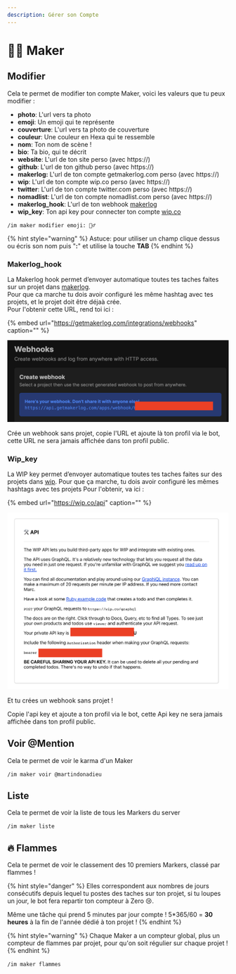 ```yaml
---
description: Gérer son Compte
---
```


# 👨‍🌾 Maker

## Modifier

Cela te permet de modifier ton compte Maker, voici les valeurs que tu peux modifier :

* **photo**: L'url vers ta photo
* **emoji**: Un emoji qui te représente
* **couverture**: L'url vers ta photo de couverture
* **couleur**: Une couleur en Hexa qui te ressemble
* **nom**: Ton nom de scène ! 
* **bio**: Ta bio, qui te décrit 
* **website**: L'url de ton site perso \(avec https://\)
* **github**: L'url de ton github perso \(avec https://\)
* **makerlog:** L'url de ton compte getmakerlog.com perso \(avec https://\)
* **wip**: L'url de ton compte wip.co perso \(avec https://\)
* **twitter**: L'url de ton compte twitter.com perso \(avec https://\)
* **nomadlist**: L'url de ton compte nomadlist.com perso \(avec https://\)
* **makerlog\_hook**: L'url de ton webhook [makerlog](https://getmakerlog.com/)
* **wip\_key**: Ton api key pour connecter ton compte [wip.co](https://wip.co/)

```text
/im maker modifier emoji: 👷‍♂️
```

{% hint style="warning" %}
Astuce: pour utiliser un champ clique dessus ou écris son nom puis "**:**" et utilise la touche **TAB**
{% endhint %}

### Makerlog\_hook

La Makerlog hook permet d’envoyer automatique toutes tes taches faites sur un projet dans [makerlog](https://getmakerlog.com/).  
Pour que ca marche tu dois avoir configuré les même hashtag avec tes projets, et le projet doit être déjaà crée.  
Pour l'obtenir cette URL, rend toi ici :

{% embed url="https://getmakerlog.com/integrations/webhooks" caption="" %}

![](.gitbook/assets/screenshot-2021-05-12-at-16.06.07.png)

Crée un webhook sans projet, copie l'URL et ajoute là ton profil via le bot, cette URL ne sera jamais affichée dans ton profil public.

### Wip\_key

La WIP key permet d’envoyer automatique toutes tes taches faites sur des projets dans [wip](https://wip.co/). Pour que ça marche, tu dois avoir configuré les mêmes hashtags avec tes projets Pour l'obtenir, va ici :

{% embed url="https://wip.co/api" caption="" %}

![](.gitbook/assets/screenshot-2021-05-12-at-16.04.55.png)

Et tu crées un webhook sans projet !

Copie l'api key et ajoute a ton profil via le bot, cette Api key ne sera jamais affichée dans ton profil public.

## Voir @Mention

Cela te permet de voir le karma d'un Maker

```text
/im maker voir @martindonadieu
```

## Liste

Cela te permet de voir la liste de tous les Markers du server

```text
/im maker liste
```

## 🔥 Flammes

Cela te permet de voir le classement des 10 premiers Markers, classé par flammes !

{% hint style="danger" %}
Elles correspondent aux nombres de jours consécutifs depuis lequel tu postes des taches sur ton projet, si tu loupes un jour, le bot fera repartir ton compteur à Zero 😢.

Même une tâche qui prend 5 minutes par jour compte ! 5\*365/60 = **30 heures** à la fin de l'année dédié à ton projet !
{% endhint %}

{% hint style="warning" %}
Chaque Maker a un compteur global, plus un compteur de flammes par projet, pour qu'on soit régulier sur chaque projet !
{% endhint %}

```text
/im maker flammes
```

